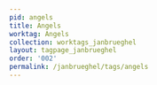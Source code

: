```yaml
---
pid: angels
title: Angels
worktag: Angels
collection: worktags_janbrueghel
layout: tagpage_janbrueghel
order: '002'
permalink: /janbrueghel/tags/angels
---
```

